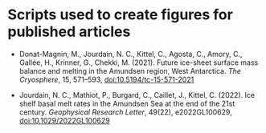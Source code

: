 # Scripts used to create figures for published articles

* Donat-Magnin, M., Jourdain, N. C., Kittel, C., Agosta, C., Amory, C., Gallée, H., Krinner, G., Chekki, M. (2021). Future ice-sheet surface mass balance and melting in the Amundsen region, West Antarctica. _The Cryosphere_, 15, 571–593, [doi:10.5194/tc-15-571-2021](https://doi.org/10.5194/tc-15-571-2021) 

* Jourdain, N. C., Mathiot, P., Burgard, C., Caillet, J., Kittel, C. (2022). Ice shelf basal melt rates in the Amundsen Sea at the end of the 21st century. _Geophysical Research Letter_, 49(22), e2022GL100629, [doi:10.1029/2022GL100629](https://doi.org/10.1029/2022GL100629)
